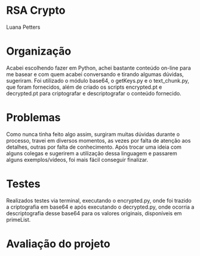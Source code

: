 # RSA Crypto

Luana Petters

# Organização
Acabei escolhendo fazer em Python, achei bastante conteúdo on-line para me basear e com quem acabei conversando e tirando algumas dúvidas, sugeriram.
Foi utilizado o módulo base64, o getKeys.py e o text_chunk.py, que foram fornecidos, além de criado os scripts encrypted.pt e decrypted.pt para criptografar e descriptografar o conteúdo fornecido. 

# Problemas
Como nunca tinha feito algo assim, surgiram muitas dúvidas durante o processo, travei em diversos momentos, as vezes por falta de atenção aos detalhes, outras por falta de conhecimento. Após trocar uma ideia com alguns colegas e sugerirem a utilização dessa linguagem e passarem alguns exemplos/vídeos, foi mais fácil conseguir finalizar.

# Testes
Realizados testes via terminal, executando o encrypted.py, onde foi trazido a criptografia em base64 e após executando o decrypted.py, onde ocorria a descriptografia desse base64 para os valores originais, disponíveis em primeList.

# Avaliação do projeto

